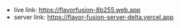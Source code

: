 - live link: https://flavorfusion-8b255.web.app
- server link: https://flavor-fusion-server-delta.vercel.app
